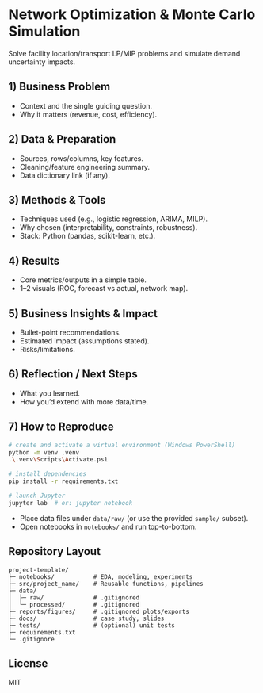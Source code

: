 # Network Optimization & Monte Carlo Simulation

Solve facility location/transport LP/MIP problems and simulate demand uncertainty impacts.

## 1) Business Problem
- Context and the single guiding question.
- Why it matters (revenue, cost, efficiency).

## 2) Data & Preparation
- Sources, rows/columns, key features.
- Cleaning/feature engineering summary.
- Data dictionary link (if any).

## 3) Methods & Tools
- Techniques used (e.g., logistic regression, ARIMA, MILP).
- Why chosen (interpretability, constraints, robustness).
- Stack: Python (pandas, scikit-learn, etc.).

## 4) Results
- Core metrics/outputs in a simple table.
- 1–2 visuals (ROC, forecast vs actual, network map).

## 5) Business Insights & Impact
- Bullet-point recommendations.
- Estimated impact (assumptions stated).
- Risks/limitations.

## 6) Reflection / Next Steps
- What you learned.
- How you’d extend with more data/time.

## 7) How to Reproduce
```bash
# create and activate a virtual environment (Windows PowerShell)
python -m venv .venv
.\.venv\Scripts\Activate.ps1

# install dependencies
pip install -r requirements.txt

# launch Jupyter
jupyter lab  # or: jupyter notebook
```
- Place data files under `data/raw/` (or use the provided `sample/` subset).
- Open notebooks in `notebooks/` and run top-to-bottom.

## Repository Layout
```
project-template/
├─ notebooks/           # EDA, modeling, experiments
├─ src/project_name/    # Reusable functions, pipelines
├─ data/
│  ├─ raw/              # .gitignored
│  └─ processed/        # .gitignored
├─ reports/figures/     # .gitignored plots/exports
├─ docs/                # case study, slides
├─ tests/               # (optional) unit tests
├─ requirements.txt
└─ .gitignore
```

## License
MIT
